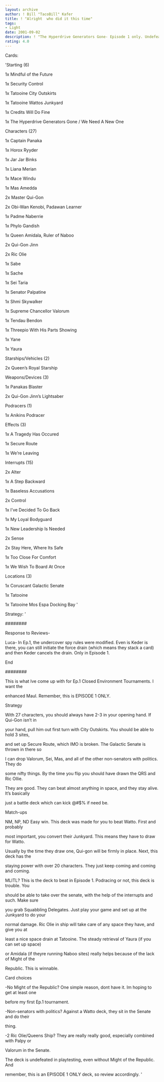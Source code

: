 ```yaml
---
layout: archive
author: ! Bill "TacoBill" Kafer
title: ! "Alright  who did it this time"
tags:
- Light
date: 2001-09-02
description: ! "The Hyperdrive Generators Gone- Episode 1 only. Undefeated as of yet."
rating: 4.0
---
```

Cards: 

'Starting (6)

1x Mindful of the Future

1x Security Control

1x Tatooine City Outskirts

1x Tatooine Wattos Junkyard

1x Credits Will Do Fine

1x The Hyperdrive Generators Gone / We Need A New One


Characters (27)

1x Captain Panaka

1x Horox Ryyder

1x Jar Jar Binks

1x Liana Merian

1x Mace Windu

1x Mas Amedda

2x Master Qui-Gon

2x Obi-Wan Kenobi, Padawan Learner

1x Padme Naberrie

1x Phylo Gandish

1x Queen Amidala, Ruler of Naboo

2x Qui-Gon Jinn

2x Ric Olie

1x Sabe

1x Sache

1x Sei Taria

1x Senator Palpatine

1x Shmi Skywalker

1x Supreme Chancellor Valorum

1x Tendau Bendon

1x Threepio With His Parts Showing

1x Yane

1x Yaura


Starships/Vehicles (2)

2x Queen&#8217;s Royal Starship


Weapons/Devices (3)

1x Panakas Blaster

2x Qui-Gon Jinn&#8217;s Lightsaber


Podracers (1)

1x Anikins Podracer


Effects (3)

1x A Tragedy Has Occured

1x Secure Route

1x We&#8217;re Leaving


Interrupts (15)

2x Alter

1x A Step Backward

1x Baseless Accusations

2x Control

1x I&#8217;ve Decided To Go Back

1x My Loyal Bodyguard

1x New Leadership Is Needed

2x Sense

2x Stay Here, Where Its Safe

1x Too Close For Comfort

1x We Wish To Board At Once


Locations (3)

1x Coruscant Galactic Senate

1x Tatooine

1x Tatooine Mos Espa Docking Bay '

Strategy: '

########

Response to Reviews-

Luca- In Ep.1, the undercover spy rules were modified. Even is Keder is there, you can still initiate the force drain (which means they stack a card) and then Keder cancels the drain. Only in Episode 1. 

End

########



This is what Ive come up with for Ep.1 Closed Environment Tournaments. I want the

enhanced Maul. Remember, this is EPISODE 1 ONLY.



Strategy

With 27 characters, you should always have 2-3 in your opening hand. If Qui-Gon isn’t in

your hand, pull him out first turn with City Outskirts. You should be able to hold 3 sites,

and set up Secure Route, which IMO is broken. The Galactic Senate is thrown in there so

I can drop Valorum, Sei, Mas, and all of the other non-senators with politics. They do

some nifty things. By the time you flip you should have drawn the QRS and Ric Ollie.

They are good. They can beat almost anything in space, and they stay alive. It’s basically

just a battle deck which can kick @#$% if need be. 


Match-ups

NM, NP, ND Easy win. This deck was made for you to beat Watto. First and probably

most important, you convert their Junkyard. This means they have to draw for Watto.

Usually by the time they draw one, Qui-gon will be firmly in place. Next, this deck has the

staying power with over 20 characters. They just keep coming and coming and coming.


MLITL? This is the deck to beat in Episode 1. Podracing or not, this deck is trouble. You

should be able to take over the senate, with the help of the interrupts and such. Make sure

you grab Squabbling Delegates. Just play your game and set up at the Junkyard to do your

normal damage. Ric Olie in ship will take care of any space they have, and give you at

least a nice space drain at Tatooine. The steady retrieval of Yaura (if you can set up space)

or Amidala (if theyre running Naboo sites) really helps because of the lack of Might of the

Republic. This is winnable. 




Card choices


-No Might of the Republic? One simple reason, dont have it. Im hoping to get at least one

before my first Ep.1 tournament. 

-Non-senators with politics? Against a Watto deck, they sit in the Senate and do their

thing.

-2 Ric Olie/Queens Ship? They are really really good, especially combined with Palpy or

Valorum in the Senate.


The deck is undefeated in playtesting, even without Might of the Republic. And

remember, this is an EPISODE 1 ONLY deck, so review accordingly.  '